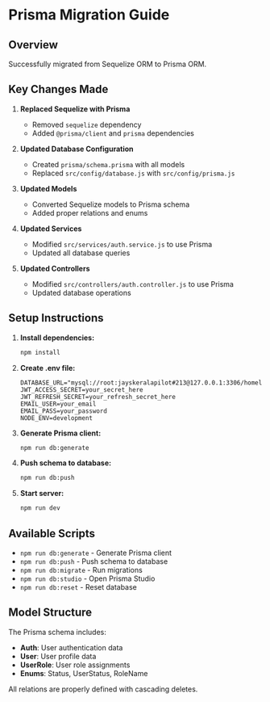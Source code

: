 # Prisma Migration Guide

## Overview
Successfully migrated from Sequelize ORM to Prisma ORM.

## Key Changes Made

1. **Replaced Sequelize with Prisma**
   - Removed `sequelize` dependency
   - Added `@prisma/client` and `prisma` dependencies

2. **Updated Database Configuration**
   - Created `prisma/schema.prisma` with all models
   - Replaced `src/config/database.js` with `src/config/prisma.js`

3. **Updated Models**
   - Converted Sequelize models to Prisma schema
   - Added proper relations and enums

4. **Updated Services**
   - Modified `src/services/auth.service.js` to use Prisma
   - Updated all database queries

5. **Updated Controllers**
   - Modified `src/controllers/auth.controller.js` to use Prisma
   - Updated database operations

## Setup Instructions

1. **Install dependencies:**
   ```bash
   npm install
   ```

2. **Create .env file:**
   ```env
   DATABASE_URL="mysql://root:jayskeralapilot#213@127.0.0.1:3306/homelymeals"
   JWT_ACCESS_SECRET=your_secret_here
   JWT_REFRESH_SECRET=your_refresh_secret_here
   EMAIL_USER=your_email
   EMAIL_PASS=your_password
   NODE_ENV=development
   ```

3. **Generate Prisma client:**
   ```bash
   npm run db:generate
   ```

4. **Push schema to database:**
   ```bash
   npm run db:push
   ```

5. **Start server:**
   ```bash
   npm run dev
   ```

## Available Scripts

- `npm run db:generate` - Generate Prisma client
- `npm run db:push` - Push schema to database
- `npm run db:migrate` - Run migrations
- `npm run db:studio` - Open Prisma Studio
- `npm run db:reset` - Reset database

## Model Structure

The Prisma schema includes:
- **Auth**: User authentication data
- **User**: User profile data
- **UserRole**: User role assignments
- **Enums**: Status, UserStatus, RoleName

All relations are properly defined with cascading deletes. 